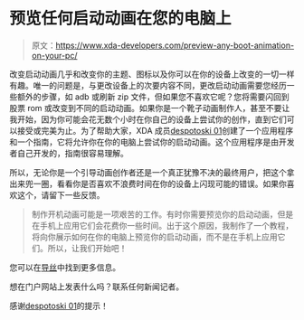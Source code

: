 # 预览任何启动动画在您的电脑上

> 原文：<https://www.xda-developers.com/preview-any-boot-animation-on-your-pc/>

改变启动动画几乎和改变你的主题、图标以及你可以在你的设备上改变的一切一样有趣。唯一的问题是，与更改设备上的次要内容不同，更改启动动画需要您经历一些额外的步骤，如 adb 或刷新 zip 文件，但如果您不喜欢它呢？您将需要闪回到股票 rom 或改变到不同的启动动画。如果你是一个靴子动画制作人，甚至不要让我开始，因为你可能会花无数个小时在你自己的设备上尝试你的创作，直到它们可以接受或完美为止。为了帮助大家，XDA 成员[despotoski 01](http://forum.xda-developers.com/member.php?u=3424769)创建了一个应用程序和一个指南，它将允许你在你的电脑上尝试你的启动动画。这个应用程序是由开发者自己开发的，指南很容易理解。

所以，无论你是一个引导动画创作者还是一个真正犹豫不决的最终用户，把这个拿出来兜一圈，看看你是否喜欢不浪费时间在你的设备上闪现可能的错误。如果你喜欢这个，请留下一些反馈。

> 制作开机动画可能是一项艰苦的工作。有时你需要预览你的启动动画，但是在手机上应用它们会花费你一些时间。出于这个原因，我制作了一个教程，将向你展示如何在你的电脑上预览你的启动动画，而不是在手机上应用它们。所以，让我们开始吧！

您可以在[导丝](http://forum.xda-developers.com/showthread.php?t=1133703)中找到更多信息。

想在门户网站上发表什么吗？联系任何新闻记者。

感谢[despotoski 01](http://forum.xda-developers.com/member.php?u=3424769)的提示！